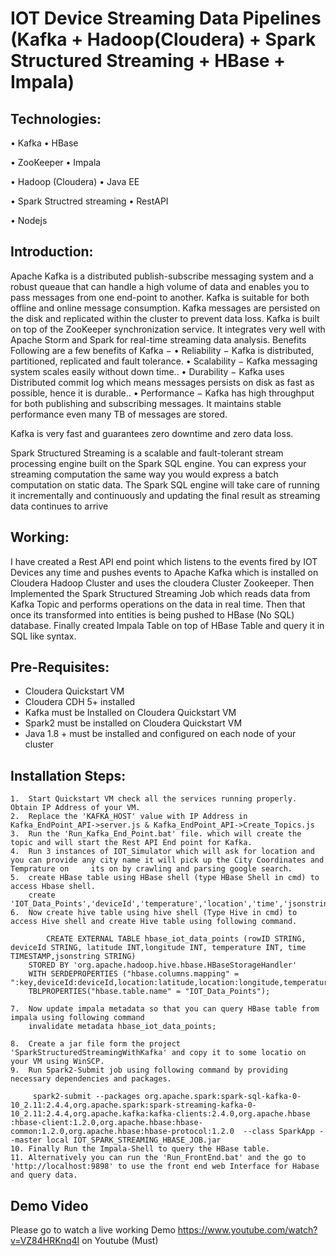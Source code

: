 # IOT Device Streaming Data Pipelines (Kafka + Hadoop(Cloudera) + Spark Structured Streaming + HBase + Impala)

## Technologies:

•	Kafka 								•	HBase

•	ZooKeeper							•	Impala

•	Hadoop (Cloudera)						•	Java EE

•	Spark Structred streaming 					•	RestAPI

•	Nodejs



## Introduction:

Apache Kafka is a distributed publish-subscribe messaging system and a robust queaue that can handle a high volume of data and enables you to pass messages from one end-point to another. Kafka is suitable for both offline and online message consumption. Kafka messages are persisted on the disk and replicated within the cluster to prevent data loss. Kafka is built on top of the ZooKeeper synchronization service. It integrates very well with Apache Storm and Spark for real-time streaming data analysis.
Benefits
Following are a few benefits of Kafka −
•	Reliability − Kafka is distributed, partitioned, replicated and fault tolerance.
•	Scalability − Kafka messaging system scales easily without down time..
•	Durability − Kafka uses Distributed commit log which means messages persists on disk as fast as possible, hence it is durable..
•	Performance − Kafka has high throughput for both publishing and subscribing messages. It maintains stable performance even many TB of messages are stored.

Kafka is very fast and guarantees zero downtime and zero data loss.

Spark Structured Streaming is a scalable and fault-tolerant stream processing engine built on the Spark SQL engine. You can express your streaming computation the same way you would express a batch computation on static data. The Spark SQL engine will take care of running it incrementally and continuously and updating the final result as streaming data continues to arrive



## Working:

I have created a Rest API end point which listens to the events fired by IOT Devices any time and pushes events to Apache Kafka which is installed on Cloudera Hadoop Cluster and uses the cloudera Cluster Zookeeper. Then Implemented the Spark Structured Streaming Job which reads data from Kafka Topic and performs operations on the data in real time. Then that once its transformed into entities is being pushed to HBase (No SQL) database. Finally created Impala Table on top of HBase Table and query it in SQL like syntax.

## Pre-Requisites:
- Cloudera Quickstart VM
- Cloudera CDH 5+ installed
- Kafka must be Installed on Cloudera Quickstart VM
- Spark2 must be installed on Cloudera Quickstart VM
- Java 1.8 + must be installed and configured on each node of your cluster

## Installation Steps:

    1.	Start Quickstart VM check all the services running properly. Obtain IP Address of your VM.
    2. 	Replace the 'KAFKA_HOST' value with IP Address in Kafka_EndPoint_API->server.js & Kafka_EndPoint_API->Create_Topics.js
    3.	Run the 'Run_Kafka_End_Point.bat' file. which will create the topic and will start the Rest API End point for Kafka.
    4.	Run 3 instances of IOT_Simulator which will ask for location and you can provide any city name it will pick up the City Coordinates and Temprature on 	  its on by crawling and parsing google search.
    5.	create HBase table using HBase shell (type HBase Shell in cmd) to access Hbase shell.
    	create 'IOT_Data_Points','deviceId','temperature','location','time','jsonstring'
    6.	Now create hive table using hive shell (Type Hive in cmd) to access Hive shell and create Hive table using following command.

    		CREATE EXTERNAL TABLE hbase_iot_data_points (rowID STRING, deviceId STRING, latitude INT,longitude INT, temperature INT, time TIMESTAMP,jsonstring STRING) 
		STORED BY 'org.apache.hadoop.hive.hbase.HBaseStorageHandler' 
		WITH SERDEPROPERTIES ("hbase.columns.mapping" = ":key,deviceId:deviceId,location:latitude,location:longitude,temperature:temperature,time:time,jsonstring:jsonstring") 
		TBLPROPERTIES("hbase.table.name" = "IOT_Data_Points");

	7.	Now update impala metadata so that you can query HBase table from impala using following command
		invalidate metadata hbase_iot_data_points;

    8.	Create a jar file form the project 'SparkStructuredStreamingWithKafka' and copy it to some locatio on your VM using WinSCP.
    9.	Run Spark2-Submit job using following command by providing necessary dependencies and packages.

    	 spark2-submit --packages org.apache.spark:spark-sql-kafka-0-10_2.11:2.4.4,org.apache.spark:spark-streaming-kafka-0-10_2.11:2.4.4,org.apache.kafka:kafka-clients:2.4.0,org.apache.hbase :hbase-client:1.2.0,org.apache.hbase:hbase-common:1.2.0,org.apache.hbase:hbase-protocol:1.2.0  --class SparkApp --master local IOT_SPARK_STREAMING_HBASE_JOB.jar
    10. Finally Run the Impala-Shell to query the HBase table.
    11.	Alternatively you can run the 'Run_FrontEnd.bat' and the go to 'http://localhost:9898' to use the front end web Interface for Habase and query data.


## Demo Video 
   Please go to watch a live working Demo https://www.youtube.com/watch?v=VZ84HRKnq4I on Youtube (Must)
